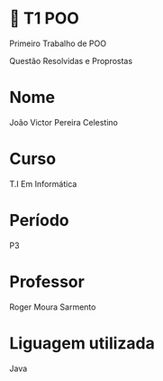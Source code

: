 # 📌 T1 POO

Primeiro Trabalho de POO

Questão Resolvidas e Proprostas

# Nome 
João Victor Pereira Celestino

# Curso
 T.I Em Informática 

# Período 
  P3

# Professor
Roger Moura Sarmento

# Liguagem utilizada
Java 





